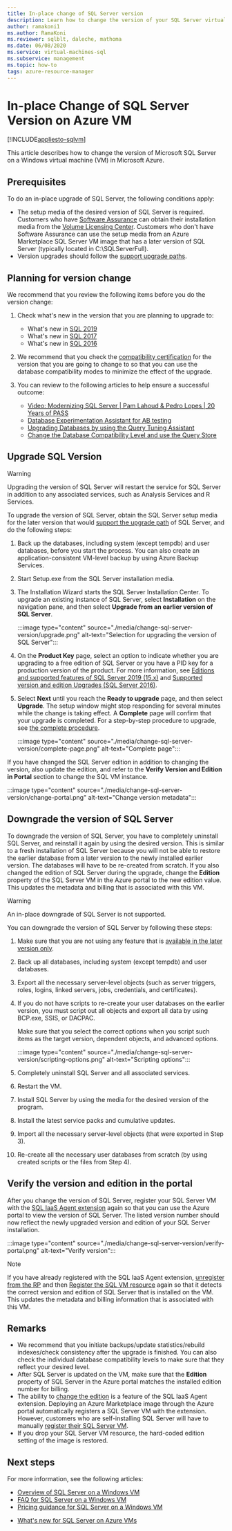```yaml
---
title: In-place change of SQL Server version
description: Learn how to change the version of your SQL Server virtual machine in Azure.
author: ramakoni1
ms.author: RamaKoni
ms.reviewer: sqlblt, daleche, mathoma
ms.date: 06/08/2020
ms.service: virtual-machines-sql
ms.subservice: management
ms.topic: how-to
tags: azure-resource-manager
---
```


# In-place Change of SQL Server Version on Azure VM

[!INCLUDE[appliesto-sqlvm](../../includes/appliesto-sqlvm.md)]

This article describes how to change the version of Microsoft SQL Server on a Windows virtual machine (VM) in Microsoft Azure.

## Prerequisites

To do an in-place upgrade of SQL Server, the following conditions apply:

- The setup media of the desired version of SQL Server is required. Customers who have [Software Assurance](https://www.microsoft.com/licensing/licensing-programs/software-assurance-default) can obtain their installation media from the [Volume Licensing Center](https://www.microsoft.com/Licensing/servicecenter/default.aspx). Customers who don't have Software Assurance can use the setup media from an Azure Marketplace SQL Server VM image that has a later version of SQL Server (typically located in C:\SQLServerFull).
- Version upgrades should follow the [support upgrade paths](/sql/database-engine/install-windows/supported-version-and-edition-upgrades-version-15).

## Planning for version change

We recommend that you review the following items before you do the version change:

1. Check what's new in the version that you are planning to upgrade to:

   - What's new in [SQL 2019](/sql/sql-server/what-s-new-in-sql-server-ver15)
   - What's new in [SQL 2017](/sql/sql-server/what-s-new-in-sql-server-2017)
   - What's new in [SQL 2016](/sql/sql-server/what-s-new-in-sql-server-2016)


1. We recommend that you check the [compatibility certification](/sql/database-engine/install-windows/compatibility-certification) for the version that you are going to change to so that you can use the database compatibility modes to minimize the effect of the upgrade.
1. You can review to the following articles to help ensure a successful outcome:

   - [Video: Modernizing SQL Server | Pam Lahoud & Pedro Lopes | 20 Years of PASS](https://www.youtube.com/watch?v=5RPkuQHcxxs&feature=youtu.be)
   - [Database Experimentation Assistant for AB testing](/sql/dea/database-experimentation-assistant-overview)
   - [Upgrading Databases by using the Query Tuning Assistant](/sql/relational-databases/performance/upgrade-dbcompat-using-qta)
   - [Change the Database Compatibility Level and use the Query Store](/sql/database-engine/install-windows/change-the-database-compatibility-mode-and-use-the-query-store)

## Upgrade SQL Version

> [!WARNING]
> Upgrading the version of SQL Server will restart the service for SQL Server in addition to any associated services, such as Analysis Services and R Services.

To upgrade the version of SQL Server, obtain the SQL Server setup media for the later version that would [support the upgrade path](/sql/database-engine/install-windows/supported-version-and-edition-upgrades-version-15) of SQL Server, and do the following steps:

1. Back up the databases, including system (except tempdb) and user databases, before you start the process. You can also create an application-consistent VM-level backup by using Azure Backup Services.
1. Start Setup.exe from the SQL Server installation media.
1. The Installation Wizard starts the SQL Server Installation Center. To upgrade an existing instance of SQL Server, select **Installation** on the navigation pane, and then select **Upgrade from an earlier version of SQL Server**.

   :::image type="content" source="./media/change-sql-server-version/upgrade.png" alt-text="Selection for upgrading the version of SQL Server":::

1. On the **Product Key** page, select an option to indicate whether you are upgrading to a free edition of SQL Server or you have a PID key for a production version of the product. For more information, see [Editions and supported features of SQL Server 2019 (15.x)](/sql/sql-server/editions-and-components-of-sql-server-version-15) and [Supported version and edition Upgrades (SQL Server 2016)](/sql/database-engine/install-windows/supported-version-and-edition-upgrades).
1. Select **Next** until you reach the **Ready to upgrade** page, and then select **Upgrade**. The setup window might stop responding for several minutes while the change is taking effect. A **Complete** page will confirm that your upgrade is completed. For a step-by-step procedure to upgrade, see [the complete procedure](/sql/database-engine/install-windows/upgrade-sql-server-using-the-installation-wizard-setup#procedure).

   :::image type="content" source="./media/change-sql-server-version/complete-page.png" alt-text="Complete page":::

If you have changed the SQL Server edition in addition to changing the version, also update the edition, and refer to the **Verify Version and Edition in Portal** section to change the SQL VM instance.

   :::image type="content" source="./media/change-sql-server-version/change-portal.png" alt-text="Change version metadata":::

## Downgrade the version of SQL Server

To downgrade the version of SQL Server, you have to completely uninstall SQL Server, and reinstall it again by using the desired version. This is similar to a fresh installation of SQL Server because you will not be able to restore the earlier database from a later version to the newly installed earlier version. The databases will have to be re-created from scratch. If you also changed the edition of SQL Server during the upgrade, change the **Edition** property of the SQL Server VM in the Azure portal to the new edition value. This updates the metadata and billing that is associated with this VM.

> [!WARNING]
> An in-place downgrade of SQL Server is not supported.

You can downgrade the version of SQL Server by following these steps:

1. Make sure that you are not using any feature that is [available in the later version only](https://social.technet.microsoft.com/wiki/contents/articles/24222.find-enterprise-only-features-in-your-database.aspx).
1. Back up all databases, including system (except tempdb) and user databases.
1. Export all the necessary server-level objects (such as server triggers, roles, logins, linked servers, jobs, credentials, and certificates).
1. If you do not have scripts to re-create your user databases on the earlier version, you must script out all objects and export all data by using BCP.exe, SSIS, or DACPAC.

   Make sure that you select the correct options when you script such items as the target version, dependent objects, and advanced options.

   :::image type="content" source="./media/change-sql-server-version/scripting-options.png" alt-text="Scripting options":::

1. Completely uninstall SQL Server and all associated services.
1. Restart the VM.
1. Install SQL Server by using the media for the desired version of the program.
1. Install the latest service packs and cumulative updates.
1. Import all the necessary server-level objects (that were exported in Step 3).
1. Re-create all the necessary user databases from scratch (by using created scripts or the files from Step 4).

## Verify the version and edition in the portal

After you change the version of SQL Server, register your SQL Server VM with the [SQL IaaS Agent extension](sql-agent-extension-manually-register-single-vm.md) again so that you can use the Azure portal to view the version of SQL Server. The listed version number should now reflect the newly upgraded version and edition of your SQL Server installation.

:::image type="content" source="./media/change-sql-server-version/verify-portal.png" alt-text="Verify version":::

> [!NOTE]
> If you have already registered with the SQL IaaS Agent extension, [unregister from the RP](sql-agent-extension-manually-register-single-vm.md#unregister-from-extension) and then [Register the SQL VM resource](sql-agent-extension-manually-register-single-vm.md#full-mode) again so that it detects the correct version and edition of SQL Server that is installed on the VM. This updates the metadata and billing information that is associated with this VM.

## Remarks

- We recommend that you initiate backups/update statistics/rebuild indexes/check consistency after the upgrade is finished. You can also check the individual database compatibility levels to make sure that they reflect your desired level.
- After SQL Server is updated on the VM, make sure that the **Edition** property of SQL Server in the Azure portal matches the installed edition number for billing.
- The ability to [change the edition](change-sql-server-edition.md#change-edition-in-portal) is a feature of the SQL IaaS Agent extension. Deploying an Azure Marketplace image through the Azure portal automatically registers a SQL Server VM with the extension. However, customers who are self-installing SQL Server will have to manually [register their SQL Server VM](sql-agent-extension-manually-register-single-vm.md).
- If you drop your SQL Server VM resource, the hard-coded edition setting of the image is restored.

## Next steps

For more information, see the following articles:

- [Overview of SQL Server on a Windows VM](sql-server-on-azure-vm-iaas-what-is-overview.md)
- [FAQ for SQL Server on a Windows VM](frequently-asked-questions-faq.yml)
- [Pricing guidance for SQL Server on a Windows VM](pricing-guidance.md)
* [What's new for SQL Server on Azure VMs](doc-changes-updates-release-notes-whats-new.md)
